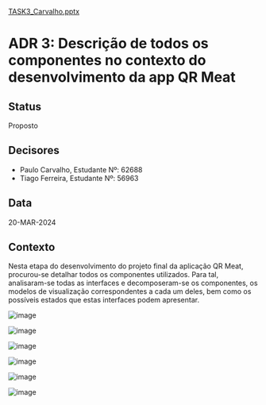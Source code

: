 
[TASK3_Carvalho.pptx](https://github.com/PauloRTC/Grup-47-QRmeat/files/14704334/TASK3_Carvalho.pptx)

# ADR 3: Descrição de todos os componentes no contexto do desenvolvimento da app QR Meat

## Status
Proposto

## Decisores
- Paulo Carvalho, Estudante Nº: 62688
- Tiago Ferreira, Estudante Nº: 56963

## Data
20-MAR-2024

## Contexto
Nesta etapa do desenvolvimento do projeto final da aplicação QR Meat, procurou-se detalhar todos os componentes utilizados. Para tal, analisaram-se todas as interfaces e decomposeram-se os componentes, os modelos de visualização correspondentes a cada um deles, bem como os possíveis estados que estas interfaces podem apresentar.



![image](https://github.com/PauloRTC/Grup-47-QRmeat/assets/162343860/8a2fbe6a-f6b6-4644-9b86-5c4bda984613)

![image](https://github.com/PauloRTC/Grup-47-QRmeat/assets/162343860/fa412c3c-0cd4-451c-a065-880e0379a792)

![image](https://github.com/PauloRTC/Grup-47-QRmeat/assets/162343860/4c7f56bd-d09f-4f1e-9d07-b5c19b02ccd5)

![image](https://github.com/PauloRTC/Grup-47-QRmeat/assets/162343860/c4b293f0-8220-4f30-b955-8bb9a0303c16)

![image](https://github.com/PauloRTC/Grup-47-QRmeat/assets/162343860/e9326881-046f-422e-a8d6-c97e18c435d5)

![image](https://github.com/PauloRTC/Grup-47-QRmeat/assets/162343860/97a57146-edf8-4d58-a564-1d5957101270)
